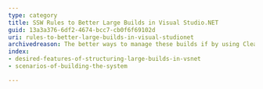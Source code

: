 ```yaml
---
type: category
title: SSW Rules to Better Large Builds in Visual Studio.NET
guid: 13a3a376-6df2-4674-bcc7-cb0f6f69102d
uri: rules-to-better-large-builds-in-visual-studionet
archivedreason: The better ways to manage these builds if by using Clean Architecture and Nuget package manager.
index:
- desired-features-of-structuring-large-builds-in-vsnet
- scenarios-of-building-the-system

---
```

